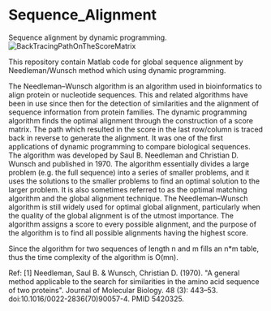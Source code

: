 # Sequence_Alignment

Sequence alignment by dynamic programming.
![BackTracingPathOnTheScoreMatrix](https://github.com/Choopanian-Peyman/Sequence_Alignment/assets/52322037/6c076369-4ba4-4ab4-b20b-ba6b53724330)

This repository contain Matlab code for global sequence alignment by Needleman/Wunsch method which using dynamic programming. 


The Needleman–Wunsch algorithm is an algorithm used in bioinformatics to align protein or nucleotide sequences. This and related algorithms have been in use since then for the detection of similarities and the alignment of sequence information from protein families. The dynamic programming algorithm finds the optimal alignment through the construction of a score matrix. The path which resulted in the score in the last row/column is traced back in reverse to generate the alignment. It was one of the first applications of dynamic programming to compare biological sequences. The algorithm was developed by Saul B. Needleman and Christian D. Wunsch and published in 1970. The algorithm essentially divides a large problem (e.g. the full sequence) into a series of smaller problems, and it uses the solutions to the smaller problems to find an optimal solution to the larger problem. It is also sometimes referred to as the optimal matching algorithm and the global alignment technique. The Needleman–Wunsch algorithm is still widely used for optimal global alignment, particularly when the quality of the global alignment is of the utmost importance. The algorithm assigns a score to every possible alignment, and the purpose of the algorithm is to find all possible alignments having the highest score.

Since the algorithm for two sequences of length n and m fills an n*m table, thus the time complexity of the algorithm is O(mn).



Ref:
 [1] Needleman, Saul B. & Wunsch, Christian D. (1970).
        "A general method applicable to the search for similarities in the amino acid sequence of two proteins".
		Journal of Molecular Biology. 48 (3): 443–53. doi:10.1016/0022-2836(70)90057-4. PMID 5420325.
